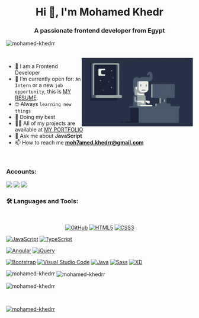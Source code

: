 <h1 align="center">Hi 👋, I'm Mohamed Khedr</h1>
<h3 align="center">A passionate frontend developer from Egypt</h3>

<p align="left">
  <img
    src="https://komarev.com/ghpvc/?username=mohamed-khedrr&label=Profile%20views&color=0e75b6&style=flat"
    alt="mohamed-khedrr"
  />
</p>

<!--=========================  -->
<br />
<img
  alt="Night Coding"
  src="https://raw.githubusercontent.com/AVS1508/AVS1508/master/assets/Night-Coding.gif"
  align="right"
/>

- :school: I am a Frontend Developer
- :thinking: I’m currently open for: `An Intern` or a new `job opportunity`, this is
  [MY RESUME](https://drive.google.com/drive/folders/1gBR0M8yDVT1_yDzZ2mSPFV3d_id9FvMA?usp=sharing).
- :nerd_face: Always `learning new things`
- 🐼 Doing my best
- 👨‍💻 All of my projects are available at
  [MY PORTFOLIO](https://portfolio66664.firebaseapp.com/)
- 💬 Ask
  me about **JavaScript**
- 📫 How to reach me **moh7amed.khedrr@gmail.com**

<br>
<!--=========================  -->

<h3 align="left">Accounts:</h3>

<p align="left">
  <a href="mailto:mo7amed.khedrr@gmail.com" title="Gmail"
    ><img
      src="https://img.shields.io/badge/gmail-%23F05033.svg?style=for-the-badge&logo=gmail&logoColor=white"
  /></a>
  <a href="https://www.linkedin.com/in/mohamed-khedr-437b071bb" title="LinkedIn"
    ><img
      src="https://img.shields.io/badge/linkedin-%230077B5.svg?style=for-the-badge&logo=linkedin&logoColor=white"
  /></a>
  <a href="https://codeforces.com/profile/mohamed_k" title="CodeForces"
    ><img
      src="https://img.shields.io/badge/CodeForces-%23d21406.svg?style=for-the-badge&logo=codeforces&logoColor=white"
  /></a>
</p>
<!--  -->

<h3 align="left">🛠 Languages and Tools:</h3>
<br />
<p align="center">
  <a href="https://github.com/" title="GitHub"
    ><img
      src="https://img.shields.io/badge/github-%23121011.svg?style=for-the-badge&logo=github&logoColor=white"
      alt="GitHub"
  /></a>
  <a href="https://www.w3.org/TR/html5/" title="HTML5"
    ><img
      src="https://img.shields.io/badge/html5-%23E34F26.svg?style=for-the-badge&logo=html5&logoColor=white"
      alt="HTML5"
  /></a>
  <a href="https://www.w3.org/Style/CSS/" title="CSS3"
    ><img
      src="https://img.shields.io/badge/css3-%23157122B6.svg?style=for-the-badge&logo=css3&logoColor=white"
      alt="CSS3"
  /></a>

<a href="https://www.javascript.com/" title="JavaScript"
    ><img
      src="https://img.shields.io/badge/javascript-%23BB9F06.svg?style=for-the-badge&logo=javascript&logoColor=white"
      alt="JavaScript"
  /></a>
<a href="https://www.typescriptlang.org/" title="TypeScript"
    ><img
      src="https://img.shields.io/badge/typescript-%233178c6.svg?style=for-the-badge&logo=typescript&logoColor=white"
      alt="TypeScript"
  /></a>

<a href="https://angular.io/start" title="Angular"
    ><img
      src="https://img.shields.io/badge/angular-%23DD0031.svg?style=for-the-badge&logo=angular&logoColor=white"
      alt="Angular"
  /></a>
<a href="https://jquery.com" title="jQuery"
    ><img
      src="https://img.shields.io/badge/jQuery-0769AD?style=for-the-badge&logo=jquery&logoColor=white"
      alt="jQuery"
  /></a>

<a href="https://getbootstrap.com/" title="Bootstrap"
    ><img
      src="https://img.shields.io/badge/bootstrap-%237532FA.svg?style=for-the-badge&logo=bootstrap&logoColor=white"
      alt="Bootstrap"
  /></a>
<a href="https://code.visualstudio.com/" title="Visual Studio Code"
    ><img
      src="https://img.shields.io/badge/Visual%20Studio%20Code-0078d7.svg?style=for-the-badge&logo=visual-studio-code&logoColor=white"
      alt="Visual Studio Code"
  /></a>
<a href="https://www.java.com/en/" title="Java"
    ><img
      src="https://img.shields.io/badge/Java-ED8B00?style=for-the-badge&logo=java&logoColor=white"
      alt="Java"
  /></a>
<a href="https://sass-lang.com/" title="Sass"
    ><img
      src="https://img.shields.io/badge/sass-%23BF4080.svg?style=for-the-badge&logo=sass&logoColor=white"
      alt="Sass"
  /></a>
<a href="https://www.adobe.com/mena_ar/products/xd.html" title="XD"
    ><img
      src="https://img.shields.io/badge/Adobe%20XD-470137?style=for-the-badge&logo=Adobe%20XD&logoColor=#FF61F6"
      alt="XD"
  /></a>

</p>

<p>
  <img
    align="left"
    src="https://github-readme-stats.vercel.app/api/top-langs?username=mohamed-khedrr&show_icons=true&locale=en&layout=compact"
    alt="mohamed-khedrr"
  />
</p>
<p>
  &nbsp;<img
    align="center"
    src="https://github-readme-stats.vercel.app/api?username=mohamed-khedrr&show_icons=true&locale=en"
    alt="mohamed-khedrr"
  />
</p>

<p>
  <img
    align="center"
    src="https://github-readme-streak-stats.herokuapp.com/?user=mohamed-khedrr&"
    alt="mohamed-khedrr"
  />
</p>
<br />
<p align="left">
  <a href="https://github.com/ryo-ma/github-profile-trophy"
    ><img
      src="https://github-profile-trophy.vercel.app/?username=mohamed-khedrr"
      alt="mohamed-khedrr"
  /></a>
</p>
